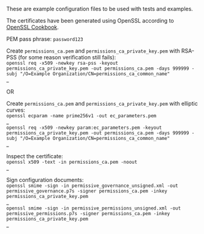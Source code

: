 These are example configuration files to be used with tests and examples.

The certificates have been generated using OpenSSL according to [OpenSSL Cookbook](https://www.feistyduck.com/library/openssl-cookbook/online/).

PEM pass phrase: `password123`

Create `permissions_ca.pem` and `permissions_ca_private_key.pem` with RSA-PSS (for some reason verification still fails):\
`openssl req -x509 -newkey rsa-pss -keyout permissions_ca_private_key.pem -out permissions_ca.pem -days 999999 -subj "/O=Example Organization/CN=permissions_ca_common_name"`\
_

OR

Create `permissions_ca.pem` and `permissions_ca_private_key.pem` with elliptic curves:\
`openssl ecparam -name prime256v1 -out ec_parameters.pem`\
_\
`openssl req -x509 -newkey param:ec_parameters.pem -keyout permissions_ca_private_key.pem -out permissions_ca.pem -days 999999 -subj "/O=Example Organization/CN=permissions_ca_common_name"`\
_


Inspect the certificate:\
`openssl x509 -text -in permissions_ca.pem -noout`\
_

Sign configuration documents:\
`openssl smime -sign -in permissive_governance_unsigned.xml -out permissive_governance.p7s -signer permissions_ca.pem -inkey permissions_ca_private_key.pem`\
_\
`openssl smime -sign -in permissive_permissions_unsigned.xml -out permissive_permissions.p7s -signer permissions_ca.pem -inkey permissions_ca_private_key.pem`\
_